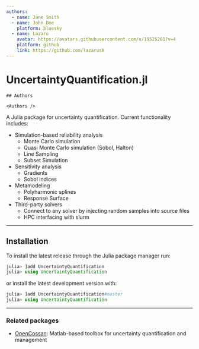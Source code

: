 ```yaml
---
authors:
  - name: Jane Smith
  - name: John Doe
    platform: bluesky
  - name: Lazaro
    avatar: https://avatars.githubusercontent.com/u/19525261?v=4
    platform: github
    link: https://github.com/lazarusA
---
```

# UncertaintyQuantification.jl

```@raw html
## Authors

<Authors />
```

A Julia package for uncertainty quantification. Current functionality includes:

* Simulation-based reliability analysis
  * Monte Carlo simulation
  * Quasi Monte Carlo simulation (Sobol, Halton)
  * Line Sampling
  * Subset Simulation
* Sensitivity analysis
  * Gradients
  * Sobol indices
* Metamodeling
  * Polyharmonic splines
  * Response Surface
* Third-party solvers
  * Connect to any solver by injecting random samples into source files
  * HPC interfacing with slurm

---

## Installation

To install the latest release through the Julia package manager run:

```julia
julia> ]add UncertaintyQuantification
julia> using UncertaintyQuantification
```

or install the latest development version with:

```julia
julia> ]add UncertaintyQuantification#master
julia> using UncertaintyQuantification
```

---

### Related packages

* [OpenCossan](https://github.com/cossan-working-group/OpenCossan): Matlab-based toolbox for uncertainty quantification and management
